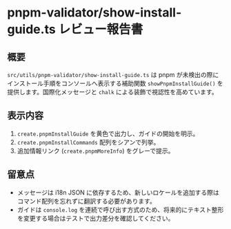 # pnpm-validator/show-install-guide.ts レビュー報告書

## 概要

`src/utils/pnpm-validator/show-install-guide.ts` は pnpm が未検出の際にインストール手順をコンソールへ表示する補助関数 `showPnpmInstallGuide()` を提供します。国際化メッセージと `chalk` による装飾で視認性を高めています。

## 表示内容

1. `create.pnpmInstallGuide` を黄色で出力し、ガイドの開始を明示。
2. `create.pnpmInstallCommands` 配列をシアンで列挙。
3. 追加情報リンク (`create.pnpmMoreInfo`) をグレーで提示。

## 留意点

- メッセージは i18n JSON に依存するため、新しいロケールを追加する際はコマンド配列を忘れずに翻訳する必要があります。
- ガイドは `console.log` を連続で呼び出す方式のため、将来的にテキスト整形を変更する場合はテストで出力差分を確認してください。